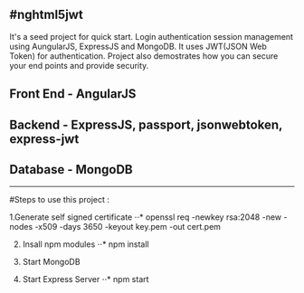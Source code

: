 #nghtml5jwt
---
It's a seed project for quick start. Login authentication session management using AungularJS, ExpressJS and MongoDB. It uses JWT(JSON Web Token) for authentication. Project also demostrates how you can secure your end points and provide security.


## Front End - AngularJS
## Backend   - ExpressJS, passport, jsonwebtoken, express-jwt
## Database  - MongoDB

---

#Steps to use this project :

1.Generate self signed certificate
⋅⋅*  openssl req -newkey rsa:2048 -new -nodes -x509 -days 3650 -keyout key.pem -out cert.pem

2. Insall npm modules
⋅⋅*  npm install

3. Start MongoDB

4. Start Express Server
⋅⋅* npm start
